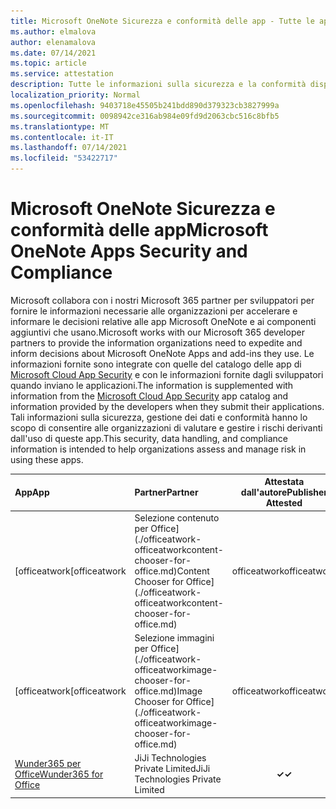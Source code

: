 ```yaml
---
title: Microsoft OneNote Sicurezza e conformità delle app - Tutte le app
ms.author: elmalova
author: elenamalova
ms.date: 07/14/2021
ms.topic: article
ms.service: attestation
description: Tutte le informazioni sulla sicurezza e la conformità disponibili per tutte Microsoft OneNote app.
localization_priority: Normal
ms.openlocfilehash: 9403718e45505b241bdd890d379323cb3827999a
ms.sourcegitcommit: 0098942ce316ab984e09fd9d2063cbc516c8bfb5
ms.translationtype: MT
ms.contentlocale: it-IT
ms.lasthandoff: 07/14/2021
ms.locfileid: "53422717"
---
```

# <a name="microsoft-onenote-apps-security-and-compliance"></a><span data-ttu-id="1d17f-103">Microsoft OneNote Sicurezza e conformità delle app</span><span class="sxs-lookup"><span data-stu-id="1d17f-103">Microsoft OneNote Apps Security and Compliance</span></span>

<span data-ttu-id="1d17f-104">Microsoft collabora con i nostri Microsoft 365 partner per sviluppatori per fornire le informazioni necessarie alle organizzazioni per accelerare e informare le decisioni relative alle app Microsoft OneNote e ai componenti aggiuntivi che usano.</span><span class="sxs-lookup"><span data-stu-id="1d17f-104">Microsoft works with our Microsoft 365 developer partners to provide the information organizations need to expedite and inform decisions about Microsoft OneNote Apps and add-ins they use.</span></span> <span data-ttu-id="1d17f-105">Le informazioni fornite sono integrate con quelle del catalogo delle app di [Microsoft Cloud App Security](https://www.microsoft.com/en-us/enterprise-mobility-security/cloud-app-security) e con le informazioni fornite dagli sviluppatori quando inviano le applicazioni.</span><span class="sxs-lookup"><span data-stu-id="1d17f-105">The information is supplemented with information from the [Microsoft Cloud App Security](https://www.microsoft.com/en-us/enterprise-mobility-security/cloud-app-security) app catalog and information provided by the developers when they submit their applications.</span></span> <span data-ttu-id="1d17f-106">Tali informazioni sulla sicurezza, gestione dei dati e conformità hanno lo scopo di consentire alle organizzazioni di valutare e gestire i rischi derivanti dall'uso di queste app.</span><span class="sxs-lookup"><span data-stu-id="1d17f-106">This security, data handling, and compliance information is intended to help organizations assess and manage risk in using these apps.</span></span>

| <span data-ttu-id="1d17f-107">**App**</span><span class="sxs-lookup"><span data-stu-id="1d17f-107">**App**</span></span> | <span data-ttu-id="1d17f-108">**Partner**</span><span class="sxs-lookup"><span data-stu-id="1d17f-108">**Partner**</span></span> | <span data-ttu-id="1d17f-109">**Attestata dall'autore**</span><span class="sxs-lookup"><span data-stu-id="1d17f-109">**Publisher Attested**</span></span> | <span data-ttu-id="1d17f-110">**Certificata**</span><span class="sxs-lookup"><span data-stu-id="1d17f-110">**Certified**</span></span> |
|:--------|:------------|:----------------------:|:-------------:|
| <span data-ttu-id="1d17f-111">[officeatwork</span><span class="sxs-lookup"><span data-stu-id="1d17f-111">[officeatwork</span></span> | <span data-ttu-id="1d17f-112">Selezione contenuto per Office](./officeatwork-officeatworkcontent-chooser-for-office.md)</span><span class="sxs-lookup"><span data-stu-id="1d17f-112">Content Chooser for Office](./officeatwork-officeatworkcontent-chooser-for-office.md)</span></span> | <span data-ttu-id="1d17f-113">officeatwork</span><span class="sxs-lookup"><span data-stu-id="1d17f-113">officeatwork</span></span> | <span data-ttu-id="1d17f-114">**✓**</span><span class="sxs-lookup"><span data-stu-id="1d17f-114">**✓**</span></span> | <img alt="Certified application badge" src="../media/certified-badge.png" height="25" width="25" /> |
| <span data-ttu-id="1d17f-115">[officeatwork</span><span class="sxs-lookup"><span data-stu-id="1d17f-115">[officeatwork</span></span> | <span data-ttu-id="1d17f-116">Selezione immagini per Office](./officeatwork-officeatworkimage-chooser-for-office.md)</span><span class="sxs-lookup"><span data-stu-id="1d17f-116">Image Chooser for Office](./officeatwork-officeatworkimage-chooser-for-office.md)</span></span> | <span data-ttu-id="1d17f-117">officeatwork</span><span class="sxs-lookup"><span data-stu-id="1d17f-117">officeatwork</span></span> | <span data-ttu-id="1d17f-118">**✓**</span><span class="sxs-lookup"><span data-stu-id="1d17f-118">**✓**</span></span> |  |
| [<span data-ttu-id="1d17f-119">Wunder365 per Office</span><span class="sxs-lookup"><span data-stu-id="1d17f-119">Wunder365 for Office</span></span>](./jiji-technologies-private-limited-wunder365-for-office.md) | <span data-ttu-id="1d17f-120">JiJi Technologies Private Limited</span><span class="sxs-lookup"><span data-stu-id="1d17f-120">JiJi Technologies Private Limited</span></span> | <span data-ttu-id="1d17f-121">**✓**</span><span class="sxs-lookup"><span data-stu-id="1d17f-121">**✓**</span></span> |  |
